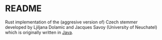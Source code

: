 # README

Rust implementation of the (aggresive version of) Czech stemmer developed by 
Ljiljana Dolamic and Jacques Savoy (University of Neuchatel) which is originally
written in [Java](http://members.unine.ch/jacques.savoy/clef/).